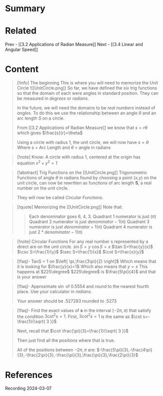 # Summary
# Related
Prev - [[3.2 Applications of Radian Measure]]
Next - [[3.4 Linear and Angular Speed]]
# Content

>[!info] The beginning
>This is where you will need to memorize the Unit Circle ![[UnitCircle.png]]
>So far, we have defined the six trig functions so that the domain of each were angles in standard position. They can be measured in _degrees_ or *radians*.
>
>In the future, we will need the domains to be _real numbers_ instead of _angles_. To do this we use the relationship between an angle $\theta$ and an arc length _S_ on a circle.
>
>From [[3.2 Applications of Radian Measure]] we know that $s=r\theta$ which gives $\frac{s}{r}=\theta$
>
>Using a circle with radius 1, the unit circle, we will now have $s=\theta$
>Where s = Arc Length and $\theta$ = angle in radians

>[!note] Know:
>A circle with radius 1, centered at the origin has equation $x^{2}+y^{2}=1$

>[!abstract] Trig Functions on the [[UnitCircle.png]]
>Trigonometric Functions of angle $\theta$ in radians found by choosing a point (x,y) on the unit circle, can now be rewritten as functions of arc length __S__, a real number on the unit circle.
>
>They will now be called _Circular Functions_.

>[!quote] Memorizing the [[UnitCircle.png]]
>Note that: 
> >Each denominator goes 6, 4, 3.
> >Quadrant 1 numerator is just $(\pi)$
> >Quadrant 2 numerator is just $denominator-1(\pi)$
> >Quadrant 3 numerator is just $denominator+1(\pi)$
> >Quadrant 4 numerator is just $2*denominator-1(\pi)$

>[!note] Circular Functions
>For any real number s represented by a direct are on the unit circle.
>$\sin S=y$
>$\cos S=x$
>$\tan S=\frac{y}{x}$
>$\csc S=\frac{1}{y}$
>$\sec S=\frac{1}{x}$
>$\cot S=\frac{x}{y}$

>[!faq]- TanS = 1 on $\left[ \pi,\frac{3\pi}{2} \right]$
>Which means that it is looking for $\frac{y}{x}=1$
>Which also means that $y=x$
>This happens at $225\degree$
>$225\degree$ is $\frac{5\pi}{4}$ and that is your answer

>[!faq]- Approximate $\sin$ of $0.5554$ and round to the nearest fourth place.
>Use your calculator in _radians_.
>
>Your answer should be .527283 rounded to .5273
>

>[!faq]- Find the exact values of __s__ in the interval $[-2\pi,\pi)$ that satisfy the condition $3\cot^{2}s=1$.
>First, $3\cot^{2}s=1$ is the same as $\cot s=-\frac{1}{\sqrt{ 3 }}$
>
>Next, recall that $\cot \frac{\pi}{3}=\frac{1}{\sqrt{ 3 }}$
>
>Then just find all the positions where that is true.
>
>All of the positions between $-2\pi,\pi$ are: $-\frac{5\pi}{3},-\frac{4\pi}{3},-\frac{2\pi}{3},-\frac{\pi}{3},\frac{\pi}{3},\frac{2\pi}{3}$

# References

Recording 2024-03-07